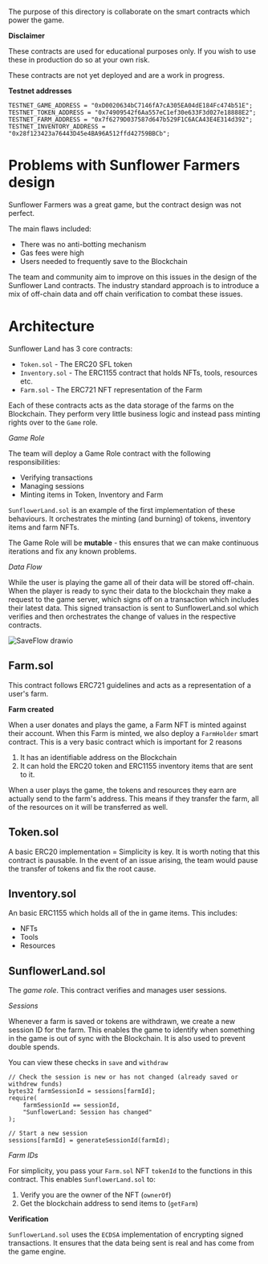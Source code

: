 The purpose of this directory is collaborate on the smart contracts which power the game.

**Disclaimer**

These contracts are used for educational purposes only. If you wish to use these in production do so at your own risk.

These contracts are not yet deployed and are a work in progress.

**Testnet addresses**

```
TESTNET_GAME_ADDRESS = "0xD0020634bC7146fA7cA305EA04dE184Fc474b51E";
TESTNET_TOKEN_ADDRESS = "0x74909542f6Aa557eC1ef30e633F3d027e18888E2";
TESTNET_FARM_ADDRESS = "0x7f6279D037587d647b529F1C6ACA43E4E314d392";
TESTNET_INVENTORY_ADDRESS = "0x28f123423a76443D45e4BA96A512ffd42759BBCb";
```

# Problems with Sunflower Farmers design

Sunflower Farmers was a great game, but the contract design was not perfect.

The main flaws included:

- There was no anti-botting mechanism
- Gas fees were high
- Users needed to frequently save to the Blockchain

The team and community aim to improve on this issues in the design of the Sunflower Land contracts. The industry standard approach is to introduce a mix of off-chain data and off chain verification to combat these issues.

# Architecture

Sunflower Land has 3 core contracts:

- `Token.sol` - The ERC20 SFL token
- `Inventory.sol` - The ERC1155 contract that holds NFTs, tools, resources etc.
- `Farm.sol` - The ERC721 NFT representation of the Farm

Each of these contracts acts as the data storage of the farms on the Blockchain. They perform very little business logic and instead pass minting rights over to the `Game` role.

_Game Role_

The team will deploy a Game Role contract with the following responsibilities:

- Verifying transactions
- Managing sessions
- Minting items in Token, Inventory and Farm

`SunflowerLand.sol` is an example of the first implementation of these behaviours. It orchestrates the minting (and burning) of tokens, inventory items and farm NFTs.

The Game Role will be **mutable** - this ensures that we can make continuous iterations and fix any known problems.

_Data Flow_

While the user is playing the game all of their data will be stored off-chain. When the player is ready to sync their data to the blockchain they make a request to the game server, which signs off on a transaction which includes their latest data. This signed transaction is sent to SunflowerLand.sol which verifies and then orchestrates the change of values in the respective contracts.

![SaveFlow drawio](https://user-images.githubusercontent.com/11745561/151601090-e5196d83-5da0-4e6d-8f73-86928a833e17.png)

## Farm.sol

This contract follows ERC721 guidelines and acts as a representation of a user's farm.

**Farm created**

When a user donates and plays the game, a Farm NFT is minted against their account. When this Farm is minted, we also deploy a `FarmHolder` smart contract. This is a very basic contract which is important for 2 reasons

1. It has an identifiable address on the Blockchain
2. It can hold the ERC20 token and ERC1155 inventory items that are sent to it.

When a user plays the game, the tokens and resources they earn are actually send to the farm's address. This means if they transfer the farm, all of the resources on it will be transferred as well.

## Token.sol

A basic ERC20 implementation = Simplicity is key. It is worth noting that this contract is pausable. In the event of an issue arising, the team would pause the transfer of tokens and fix the root cause.

## Inventory.sol

An basic ERC1155 which holds all of the in game items. This includes:

- NFTs
- Tools
- Resources

## SunflowerLand.sol

The _game role_. This contract verifies and manages user sessions.

_Sessions_

Whenever a farm is saved or tokens are withdrawn, we create a new session ID for the farm. This enables the game to identify when something in the game is out of sync with the Blockchain. It is also used to prevent double spends.

You can view these checks in `save` and `withdraw`

```
// Check the session is new or has not changed (already saved or withdrew funds)
bytes32 farmSessionId = sessions[farmId];
require(
    farmSessionId == sessionId,
    "SunflowerLand: Session has changed"
);

// Start a new session
sessions[farmId] = generateSessionId(farmId);
```

_Farm IDs_

For simplicity, you pass your `Farm.sol` NFT `tokenId` to the functions in this contract. This enables `SunflowerLand.sol` to:

1. Verify you are the owner of the NFT (`ownerOf`)
2. Get the blockchain address to send items to (`getFarm`)

**Verification**

`SunflowerLand.sol` uses the `ECDSA` implementation of encrypting signed transactions. It ensures that the data being sent is real and has come from the game engine.
